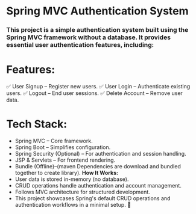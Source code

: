 
# Spring MVC Authentication System
### This project is a simple authentication system built using the Spring MVC framework without a database. It provides essential user authentication features, including:

# Features:
✅ User Signup – Register new users.
✅ User Login – Authenticate existing users.
✅ Logout – End user sessions.
✅ Delete Account – Remove user data.

# Tech Stack:
- Spring MVC – Core framework.
- Spring Boot – Simplifies configuration.
- Spring Security (Optional) – For authentication and session handling.
- JSP & Servlets – For frontend rendering.
- Bundle (Offline)–(maven Dependencies are download and bundled together to create library).
**How It Works:**
- User data is stored in-memory (no database).
- CRUD operations handle authentication and account management.
- Follows MVC architecture for structured development.
- This project showcases Spring's default CRUD operations and authentication workflows in a minimal setup. 🚀
